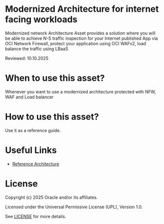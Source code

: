 # Modernized Architecture for internet facing workloads
 
Modernized network Architecture Asset provides a solution where you will be able to achieve N-S traffic inspection for your Internet published App via OCI Network Firewall, protect your application using OCI WAFv2, load balance the traffic using LBaaS
 
Reviewed: 10.10.2025

# When to use this asset?
 
Whenever you want to use a modernized architecture protected with NFW, WAF and Load balancer
 
# How to use this asset?
 
Use it as a reference guide.
 
# Useful Links 

- [Reference Architecture ](files/Modernized%20Architecture.pdf)

# License

Copyright (c) 2025 Oracle and/or its affiliates.

Licensed under the Universal Permissive License (UPL), Version 1.0.

See [LICENSE](https://github.com/oracle-devrel/technology-engineering/blob/main/LICENSE) for more details.

